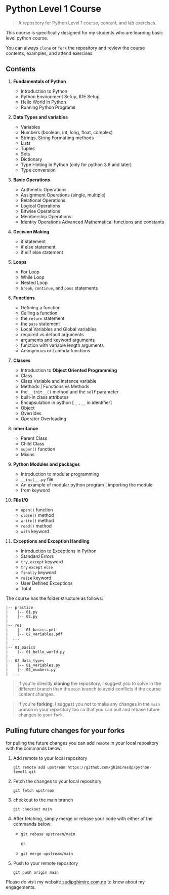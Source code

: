 # Python Level 1 Course

> A repository for Python Level 1 course, content, and lab exercises.

This course is specifically designed for my students who are learning basic level python course.

You can always `clone` or `fork` the repository and review the course contents, examples, and attend exercises.

## Contents

1. **Fundamentals of Python**
    - Introduction to Python
    - Python Environment Setup, IDE Setup
    - Hello World in Python
    - Running Python Programs

2. **Data Types and variables**
    - Variables
    - Numbers (boolean, int, long, float, complex)
    - Strings, String Formatting methods
    - Lists
    - Tuples
    - Sets
    - Dictionary
    - Type Hinting in Python (only for python 3.6 and later)
    - Type conversion

3. **Basic Operations**
    - Arithmetic Operations
    - Assignment Operations (single, multiple)
    - Relational Operations
    - Logical Operations
    - Bitwise Operations
    - Membership Operations
    - Identity Operations Advanced Mathematical functions and constants

4. **Decision Making**
    - if statement
    - if else statement
    - if elif else statement

5. **Loops**
    - For Loop
    - While Loop
    - Nested Loop
    - `break`, `continue`, and `pass` statements

6. **Functions**
    - Defining a function
    - Calling a function
    - the `return` statement
    - the `pass` statement
    - Local Variables and Global variables
    - required vs default arguments
    - arguments and keyword arguments
    - function with variable length arguments
    - Anonymous or Lambda functions

7. **Classes**
    - Introduction to **Object Oriented Programming**
    - Class
    - Class Variable and instance variable
    - Methods | Functions vs Methods
    - the `__init__()` method and the `self` parameter
    - built-in class attributes
    - Encapsulation in python [ `_` , `__` in identifier]
    - Object
    - Overrides
    - Operator Overloading

8. **Inheritance**
    - Parent Class
    - Child Class
    - `super()` function
    - Mixins

9. **Python Modules and packages**
    - Introduction to modular programming
    - `__init__.py` file
    - An example of modular python program | importing the module
    - from keyword

10. **File I/O**
    - `open()` function
    - `close()` method
    - `write()` method
    - `read()` method
    - `with` keyword

11. **Exceptions and Exception Handling**
    - Introduction to Exceptions in Python
    - Standard Errors
    - `try`, `except` keyword
    - `try` `except` `else`
    - `finally` keyword
    - `raise` keyword
    - User Defined Exceptions
    - Total

The course has the folder structure as follows:

```
|-- practice
|    |-- 01.py
|    |-- 02.py
|
|-- res
|    |-- 01_basics.pdf
|    |-- 02_variables.pdf
|  ...
|
|-- 01_basics
|    |-- 01_hello_world.py
|
|-- 02_data_types
|    |-- 01_variables.py
|    |-- 02_numbers.py
|  ...

```

> If you're directly **cloning** the repository, I suggest you to solve in the different branch than the `main` branch to avoid conflicts if the course content changes.



> If you're **forking**, I suggest you not to make any changes in the `main` branch in your repository too so that you can pull and rebase future changes to your `fork`.

## Pulling future changes for your forks

for pulling the future changes you can add `remote` in your local repository with the commands below:

1. Add remote to your local repository
    ```
    git remote add upstream https://github.com/ghimiresdp/python-level1.git

    ```

1. Fetch the changes to your local repository

    ```
    git fetch upstream
    ```

1. checkout to the main branch

    ```
    git checkout main
    ```


1. After fetching, simply merge or rebase your code with either of the commands below:

    - ```
      git rebase upstream/main
      ```
      or
    - ```
      git merge upstream/main
      ```


1. Push to your remote repository

    ```
    git push origin main
    ```

Please do visit my website [sudipghimire.com.np](https://sudipghimire.com.np) to know about my engagements.
